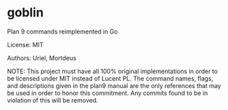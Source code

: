 goblin
======

Plan 9 commands reimplemented in Go

License: MIT

Authors: Uriel, Mortdeus

NOTE: This project must have all 100% original implementations in order to be licensed under MIT instead of Lucent PL.
The command names, flags, and descriptions given in the plan9 manual are the only references that may be used in order
to honor this commitment. Any commits found to be in violation of this will be removed. 
